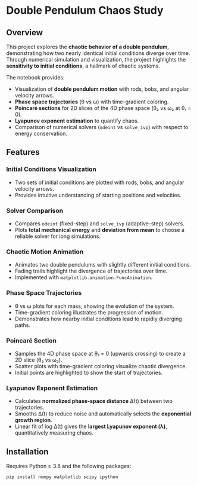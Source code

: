 # Double Pendulum Chaos Study

## Overview
This project explores the **chaotic behavior of a double pendulum**, demonstrating how two nearly identical initial conditions diverge over time. Through numerical simulation and visualization, the project highlights the **sensitivity to initial conditions**, a hallmark of chaotic systems.

The notebook provides:  
- Visualization of **double pendulum motion** with rods, bobs, and angular velocity arrows.  
- **Phase space trajectories** (θ vs ω) with time-gradient coloring.  
- **Poincaré sections** for 2D slices of the 4D phase space (θ₂ vs ω₂ at θ₁ = 0).  
- **Lyapunov exponent estimation** to quantify chaos.  
- Comparison of numerical solvers (`odeint` vs `solve_ivp`) with respect to energy conservation.

## Features

### Initial Conditions Visualization
- Two sets of initial conditions are plotted with rods, bobs, and angular velocity arrows.  
- Provides intuitive understanding of starting positions and velocities.

### Solver Comparison
- Compares `odeint` (fixed-step) and `solve_ivp` (adaptive-step) solvers.  
- Plots **total mechanical energy** and **deviation from mean** to choose a reliable solver for long simulations.

### Chaotic Motion Animation
- Animates two double pendulums with slightly different initial conditions.  
- Fading trails highlight the divergence of trajectories over time.  
- Implemented with `matplotlib.animation.FuncAnimation`.

### Phase Space Trajectories
- θ vs ω plots for each mass, showing the evolution of the system.  
- Time-gradient coloring illustrates the progression of motion.  
- Demonstrates how nearby initial conditions lead to rapidly diverging paths.

### Poincaré Section
- Samples the 4D phase space at θ₁ = 0 (upwards crossing) to create a 2D slice (θ₂ vs ω₂).  
- Scatter plots with time-gradient coloring visualize chaotic divergence.  
- Initial points are highlighted to show the start of trajectories.

### Lyapunov Exponent Estimation
- Calculates **normalized phase-space distance** Δ(t) between two trajectories.  
- Smooths Δ(t) to reduce noise and automatically selects the **exponential growth region**.  
- Linear fit of log Δ(t) gives the **largest Lyapunov exponent (λ)**, quantitatively measuring chaos.

## Installation

Requires Python ≥ 3.8 and the following packages:

```bash
pip install numpy matplotlib scipy ipython
